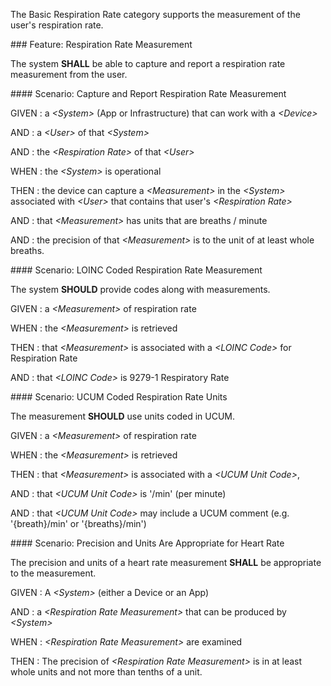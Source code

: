 The Basic Respiration Rate category supports the measurement of the user's respiration
rate.

<span id='respiration-rate-measurement'/>
###<span class='glyphicon glyphicon-phone'/> <span class='glyphicon glyphicon-dashboard'/> <span class='glyphicon glyphicon-cloud'/> <a name='respiration_rate'>Feature: Respiration Rate Measurement</a>

The system **SHALL** be able to capture and report a respiration rate measurement from the user.


<span id='capture-and-report-respiration-rate-measurement'/>
####<span class='glyphicon text-success glyphicon-phone'/> <span class='glyphicon text-success glyphicon-dashboard'/> <span class='glyphicon text-success glyphicon-cloud'/> <a name='scenario_1'>Scenario: Capture and Report Respiration Rate Measurement</a>


GIVEN
: a <i>&lt;System&gt;</i> (App or Infrastructure) that can work with a <i>&lt;Device&gt;</i>

   AND
   : a <i>&lt;User&gt;</i> of that <i>&lt;System&gt;</i>

   AND
   : the <i>&lt;Respiration Rate&gt;</i> of that <i>&lt;User&gt;</i>

WHEN
: the <i>&lt;System&gt;</i> is operational

THEN
: the device can capture a <i>&lt;Measurement&gt;</i> in the <i>&lt;System&gt;</i> associated with <i>&lt;User&gt;</i> that contains that user's <i>&lt;Respiration Rate&gt;</i>

   AND
   : that <i>&lt;Measurement&gt;</i> has units that are breaths / minute

   AND
   : the precision of that <i>&lt;Measurement&gt;</i> is to the unit of at least whole breaths.


<span id='loinc-coded-respiration-rate-measurement'/>
####<span class='glyphicon text-info glyphicon-phone'/> <span class='glyphicon text-info glyphicon-cloud'/> <a name='scenario_2'>Scenario: LOINC Coded Respiration Rate Measurement</a>

The system **SHOULD** provide codes along with measurements.

GIVEN
: a <i>&lt;Measurement&gt;</i> of respiration rate

WHEN
: the <i>&lt;Measurement&gt;</i> is retrieved

THEN
: that <i>&lt;Measurement&gt;</i> is associated with a <i>&lt;LOINC Code&gt;</i> for Respiration Rate

   AND
   : that <i>&lt;LOINC Code&gt;</i> is 9279-1 Respiratory Rate 


<span id='ucum-coded-respiration-rate-units'/>
####<span class='glyphicon text-info glyphicon-phone'/> <span class='glyphicon text-info glyphicon-cloud'/> <a name='scenario_3'>Scenario: UCUM Coded Respiration Rate Units</a>

The measurement **SHOULD** use units coded in UCUM.

GIVEN
: a <i>&lt;Measurement&gt;</i> of respiration rate

WHEN
: the <i>&lt;Measurement&gt;</i> is retrieved

THEN
: that <i>&lt;Measurement&gt;</i> is associated with a <i>&lt;UCUM Unit Code&gt;</i>,

   AND
   : that <i>&lt;UCUM Unit Code&gt;</i> is '/min' (per minute)

   AND
   : that <i>&lt;UCUM Unit Code&gt;</i> may include a UCUM comment (e.g. '{breath}/min' or '{breaths}/min') 


<span id='precision-and-units-are-appropriate-for-heart-rate'/>
####<span class='glyphicon text-success glyphicon-phone'/> <span class='glyphicon text-success glyphicon-dashboard'/> <a name='scenario_4'>Scenario: Precision and Units Are Appropriate for Heart Rate</a>

The precision and units of a heart rate measurement **SHALL** be appropriate to the measurement.

GIVEN
: A <i>&lt;System&gt;</i> (either a Device or an App)

   AND
   : a <i>&lt;Respiration Rate Measurement&gt;</i> that can be produced by <i>&lt;System&gt;</i>

WHEN
: <i>&lt;Respiration Rate Measurement&gt;</i> are examined

THEN
: The precision of <i>&lt;Respiration Rate Measurement&gt;</i> is in at least whole units and not more than tenths of a unit. 

